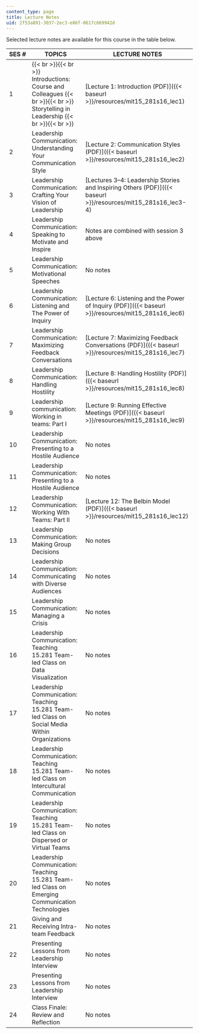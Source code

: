 ```yaml
---
content_type: page
title: Lecture Notes
uid: 2f53a891-3037-2ec3-e86f-0617c669942d
---
```


Selected lecture notes are available for this course in the table below.

| SES # | TOPICS | LECTURE NOTES |
| --- | --- | --- |
| 1 |  {{< br >}}{{< br >}} Introductions: Course and Colleagues {{< br >}}{{< br >}} Storytelling in Leadership {{< br >}}{{< br >}}  | [Lecture 1: Introduction (PDF)]({{< baseurl >}}/resources/mit15_281s16_lec1) |
| 2 | Leadership Communication: Understanding Your Communication Style | [Lecture 2: Communication Styles (PDF)]({{< baseurl >}}/resources/mit15_281s16_lec2) |
| 3 | Leadership Communication: Crafting Your Vision of Leadership | [Lectures 3–4: Leadership Stories and Inspiring Others (PDF)]({{< baseurl >}}/resources/mit15_281s16_lec3-4) |
| 4 | Leadership Communication: Speaking to Motivate and Inspire | Notes are combined with session 3 above |
| 5 | Leadership Communication: Motivational Speeches | No notes |
| 6 | Leadership Communication: Listening and The Power of Inquiry | [Lecture 6: Listening and the Power of Inquiry (PDF)]({{< baseurl >}}/resources/mit15_281s16_lec6) |
| 7 | Leadership Communication: Maximizing Feedback Conversations | [Lecture 7: Maximizing Feedback Conversations (PDF)]({{< baseurl >}}/resources/mit15_281s16_lec7) |
| 8 | Leadership Communication: Handling Hostility | [Lecture 8: Handling Hostility (PDF)]({{< baseurl >}}/resources/mit15_281s16_lec8) |
| 9 | Leadership communication: Working in teams: Part I | [Lecture 9: Running Effective Meetings (PDF)]({{< baseurl >}}/resources/mit15_281s16_lec9) |
| 10 | Leadership Communication: Presenting to a Hostile Audience | No notes |
| 11 | Leadership Communication: Presenting to a Hostile Audience | No notes |
| 12 | Leadership Communication: Working With Teams: Part II | [Lecture 12: The Belbin Model (PDF)]({{< baseurl >}}/resources/mit15_281s16_lec12) |
| 13 | Leadership Communication: Making Group Decisions | No notes |
| 14 | Leadership Communication: Communicating with Diverse Audiences | No notes |
| 15 | Leadership Communication: Managing a Crisis | No notes |
| 16 | Leadership Communication: Teaching 15.281 Team-led Class on Data Visualization | No notes |
| 17 | Leadership Communication: Teaching 15.281 Team-led Class on Social Media Within Organizations | No notes |
| 18 | Leadership Communication: Teaching 15.281 Team-led Class on Intercultural Communication | No notes |
| 19 | Leadership Communication: Teaching 15.281 Team-led Class on Dispersed or Virtual Teams | No notes |
| 20 | Leadership Communication: Teaching 15.281 Team-led Class on Emerging Communication Technologies | No notes |
| 21 | Giving and Receiving Intra-team Feedback | No notes |
| 22 | Presenting Lessons from Leadership Interview | No notes |
| 23 | Presenting Lessons from Leadership Interview | No notes |
| 24 | Class Finale: Review and Reflection | No notes